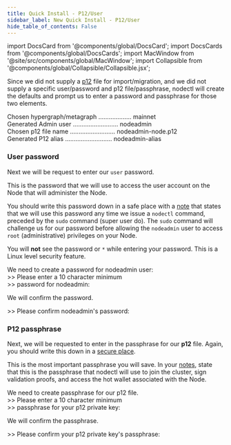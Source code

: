 ```yaml
---
title: Quick Install - P12/User
sidebar_label: New Quick Install - P12/User
hide_table_of_contents: False
---
```

<intro-end />

import DocsCard from '@components/global/DocsCard';
import DocsCards from '@components/global/DocsCards';
import MacWindow from '@site/src/components/global/MacWindow';
import Collapsible from '@components/global/Collapsible/Collapsible.jsx';

<head>
  <title>Constellation Network Automation with nodectl</title>
  <meta
    name="description"
    content="nodectl new quick installation"
  />
</head>

Since we did not supply a [p12](/validate/validator/p12) file for import/migration, and we did not supply a specific user/password and p12 file/passphrase, nodectl will create the defaults and prompt us to enter a password and passphrase for those two elements.

<MacWindow>
  Chosen hypergraph/metagraph ................... mainnet<br />
  Generated Admin user .......................... nodeadmin<br />
  Chosen p12 file name .......................... nodeadmin-node.p12<br />
  Generated P12 alias ........................... nodeadmin-alias<br />
</MacWindow>

### User password

Next we will be request to enter our `user` password.  

This is the password that we will use to access the user account on the Node that will administer the Node.  

You should write this password down in a safe place with a [note](/validate/resources/nodectlNotes) that states that we will use this password any time we issue a `nodectl` command, preceded by the `sudo` command (super user do). The `sudo` command will challenge us for our password before allowing the `nodeadmin` user to access `root` (administrative) privileges on your Node.

You will **not** see the password or `*` while entering your password.  This is a Linux level security feature.

<MacWindow>
  We need to create a password for nodeadmin user:<br />
>> Please enter a 10 character minimum<br />
>> password for nodeadmin:<br /> 
</MacWindow>

We will confirm the password.

<MacWindow>
>> Please confirm nodeadmin's password: <br /> 
</MacWindow>

### P12 passphrase

Next, we will be requested to enter in the passphrase for our **p12** file.  Again, you should write this down in a [secure place](/validate/resources/nodectlNotes).  

This is the most important passphrase you will save.  In your [notes](/validate/resources/nodectlNotes), state that this is the passphrase that nodectl will use to join the cluster, sign validation proofs, and access the hot wallet associated with the Node.

<MacWindow>
We need to create passphrase for our p12 file.<br />
>> Please enter a 10 character minimum<br />
>> passphrase for your p12 private key:<br />
</MacWindow>

We will confirm the passphrase.

<MacWindow>
>> Please confirm your p12 private key's passphrase:<br />
</MacWindow>


        



